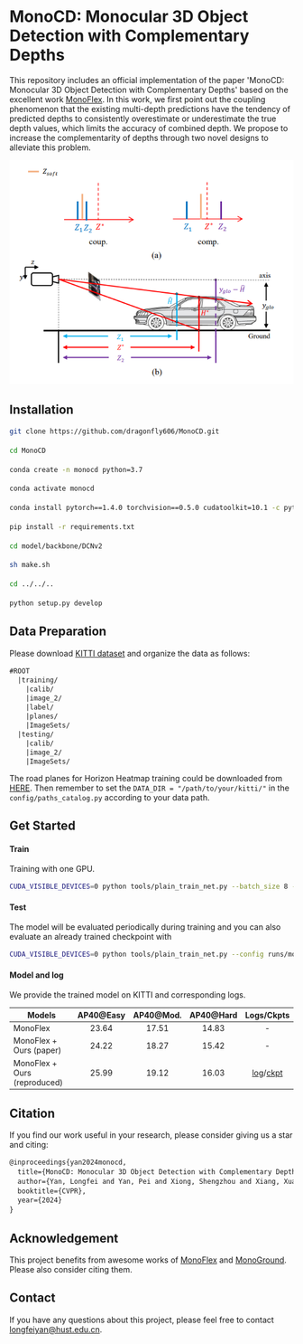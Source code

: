 # MonoCD: Monocular 3D Object Detection with Complementary Depths
This repository includes an official implementation of the paper 'MonoCD: Monocular 3D Object Detection with Complementary Depths' based on the excellent work [MonoFlex](https://github.com/zhangyp15/MonoFlex). In this work, we first point out the coupling phenomenon that the existing multi-depth predictions have the tendency of predicted depths to consistently overestimate or underestimate the true depth values, which limits the accuracy of combined depth. We propose to increase the complementarity of depths through two novel designs to alleviate this problem.

![](figures/core.png)

## Installation

```bash
git clone https://github.com/dragonfly606/MonoCD.git

cd MonoCD

conda create -n monocd python=3.7

conda activate monocd

conda install pytorch==1.4.0 torchvision==0.5.0 cudatoolkit=10.1 -c pytorch

pip install -r requirements.txt

cd model/backbone/DCNv2

sh make.sh

cd ../../..

python setup.py develop
```

## Data Preparation

Please download [KITTI dataset](http://www.cvlibs.net/datasets/kitti/eval_object.php?obj_benchmark=3d) and organize the data as follows:

```
#ROOT		
  |training/
    |calib/
    |image_2/
    |label/
    |planes/
    |ImageSets/
  |testing/
    |calib/
    |image_2/
    |ImageSets/
```

The road planes for Horizon Heatmap training could be downloaded from [HERE](https://download.openmmlab.com/mmdetection3d/data/train_planes.zip). Then remember to set the `DATA_DIR = "/path/to/your/kitti/"` in the `config/paths_catalog.py` according to your data path.

## Get Started

#### Train

Training with one GPU.

```bash
CUDA_VISIBLE_DEVICES=0 python tools/plain_train_net.py --batch_size 8 --config runs/monocd.yaml --output output/exp
```

#### Test

The model will be evaluated periodically during training and you can also evaluate an already trained checkpoint with

```bash
CUDA_VISIBLE_DEVICES=0 python tools/plain_train_net.py --config runs/monocd.yaml --ckpt YOUR_CKPT  --eval
```

#### Model and log

We provide the trained model on KITTI and corresponding logs.

| Models                       | AP40@Easy | AP40@Mod. | AP40@Hard |                          Logs/Ckpts                          |
| ---------------------------- | :-------: | :-------: | :-------: | :----------------------------------------------------------: |
| MonoFlex                     |   23.64   |   17.51   |   14.83   |                              -                               |
| MonoFlex + Ours (paper)      |   24.22   |   18.27   |   15.42   |                              -                               |
| MonoFlex + Ours (reproduced) |   25.99   |   19.12   |   16.03   | [log](https://drive.google.com/file/d/1oYF4HfeZPaWiJ0IOv62UjoDkCjLtK20_/view?usp=sharing)/[ckpt](https://drive.google.com/file/d/1DbMaicafWnP-MDJAQiwnUs7QI809LbSA/view?usp=sharing) |

## Citation

If you find our work useful in your research, please consider giving us a star and citing:

```latex
@inproceedings{yan2024monocd,
  title={MonoCD: Monocular 3D Object Detection with Complementary Depths},
  author={Yan, Longfei and Yan, Pei and Xiong, Shengzhou and Xiang, Xuanyu and Tan, Yihua},
  booktitle={CVPR},
  year={2024}
}
```

## Acknowledgement

This project benefits from awesome works of [MonoFlex](https://github.com/zhangyp15/MonoFlex) and [MonoGround](https://github.com/cfzd/MonoGround). Please also consider citing them.

## Contact

If you have any questions about this project, please feel free to contact longfeiyan@hust.edu.cn.
